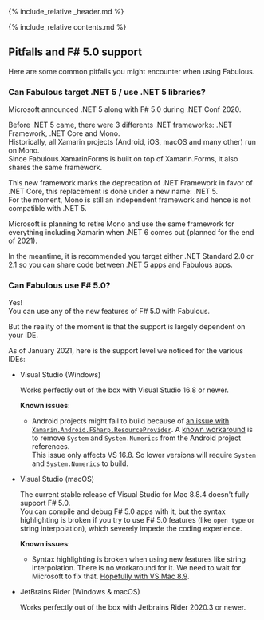 {% include_relative _header.md %}

{% include_relative contents.md %}

## Pitfalls and F# 5.0 support

Here are some common pitfalls you might encounter when using Fabulous.

### Can Fabulous target .NET 5 / use .NET 5 libraries?

Microsoft announced .NET 5 along with F# 5.0 during .NET Conf 2020.

Before .NET 5 came, there were 3 differents .NET frameworks: .NET Framework, .NET Core and Mono.  
Historically, all Xamarin projects (Android, iOS, macOS and many other) run on Mono.  
Since Fabulous.XamarinForms is built on top of Xamarin.Forms, it also shares the same framework.

This new framework marks the deprecation of .NET Framework in favor of .NET Core, this replacement is done under a new name: .NET 5.  
For the moment, Mono is still an independent framework and hence is not compatible with .NET 5.

Microsoft is planning to retire Mono and use the same framework for everything including Xamarin when .NET 6 comes out (planned for the end of 2021).

In the meantime, it is recommended you target either .NET Standard 2.0 or 2.1 so you can share code between .NET 5 apps and Fabulous apps.

### Can Fabulous use F# 5.0?

Yes!  
You can use any of the new features of F# 5.0 with Fabulous.

But the reality of the moment is that the support is largely dependent on your IDE.

As of January 2021, here is the support level we noticed for the various IDEs:

- Visual Studio (Windows)

    Works perfectly out of the box with Visual Studio 16.8 or newer.

    **Known issues**:
    - Android projects might fail to build because of [an issue with `Xamarin.Android.FSharp.ResourceProvider`](https://github.com/xamarin/Xamarin.Android.FSharp.ResourceProvider/issues/9). A [known workaround](https://github.com/fsprojects/Fabulous/issues/813#issuecomment-726210183) is to remove `System` and `System.Numerics` from the Android project references.  
    This issue only affects VS 16.8. So lower versions will require `System` and `System.Numerics` to build.

- Visual Studio (macOS)

    The current stable release of Visual Studio for Mac 8.8.4 doesn't fully support F# 5.0.  
    You can compile and debug F# 5.0 apps with it, but the syntax highlighting is broken if you try to use F# 5.0 features (like `open type` or string interpolation), which severely impede the coding experience.

    **Known issues**:
    - Syntax highlighting is broken when using new features like string interpolation. There is no workaround for it. We need to wait for Microsoft to fix that. [Hopefully with VS Mac 8.9](https://github.com/mono/mono/pull/20511#issuecomment-729212506).

- JetBrains Rider (Windows & macOS)
    
    Works perfectly out of the box with Jetbrains Rider 2020.3 or newer.
